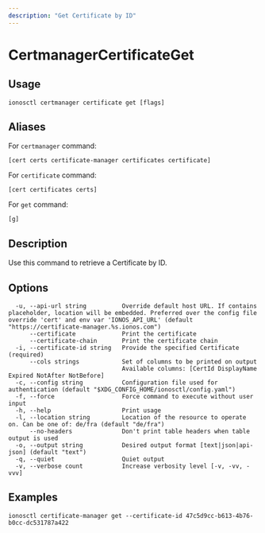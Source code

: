 ```yaml
---
description: "Get Certificate by ID"
---
```


# CertmanagerCertificateGet

## Usage

```text
ionosctl certmanager certificate get [flags]
```

## Aliases

For `certmanager` command:

```text
[cert certs certificate-manager certificates certificate]
```

For `certificate` command:

```text
[cert certificates certs]
```

For `get` command:

```text
[g]
```

## Description

Use this command to retrieve a Certificate by ID.

## Options

```text
  -u, --api-url string          Override default host URL. If contains placeholder, location will be embedded. Preferred over the config file override 'cert' and env var 'IONOS_API_URL' (default "https://certificate-manager.%s.ionos.com")
      --certificate             Print the certificate
      --certificate-chain       Print the certificate chain
  -i, --certificate-id string   Provide the specified Certificate (required)
      --cols strings            Set of columns to be printed on output 
                                Available columns: [CertId DisplayName Expired NotAfter NotBefore]
  -c, --config string           Configuration file used for authentication (default "$XDG_CONFIG_HOME/ionosctl/config.yaml")
  -f, --force                   Force command to execute without user input
  -h, --help                    Print usage
  -l, --location string         Location of the resource to operate on. Can be one of: de/fra (default "de/fra")
      --no-headers              Don't print table headers when table output is used
  -o, --output string           Desired output format [text|json|api-json] (default "text")
  -q, --quiet                   Quiet output
  -v, --verbose count           Increase verbosity level [-v, -vv, -vvv]
```

## Examples

```text
ionosctl certificate-manager get --certificate-id 47c5d9cc-b613-4b76-b0cc-dc531787a422
```

